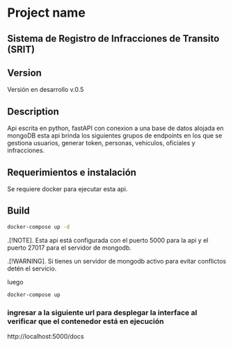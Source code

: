 # Project name
## Sistema de Registro de Infracciones de Transito (SRIT)

## Version 

Versión en desarrollo v.0.5

## Description

Api escrita en python, fastAPI con conexion a una base de datos alojada en mongoDB esta api brinda los siguientes grupos de endpoints en los que se gestiona usuarios, generar token, personas, vehiculos, oficiales y infracciones.

## Requerimientos e instalación 

Se requiere docker para ejecutar esta api.

## Build 

```bash
docker-compose up -d
```

.[!NOTE].
Esta api está configurada con el puerto 5000 para la api y el puerto 27017 para el servidor de mongodb.

.[!WARNING].
Si tienes un servidor de mongodb activo para evitar conflictos detén el servicio.

luego

```bash
docker-compose up
```

### ingresar a la siguiente url para desplegar la interface al verificar que el contenedor está en ejecución

http://localhost:5000/docs

